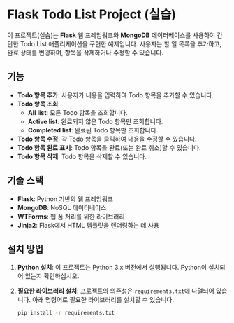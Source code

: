# Flask Todo List Project (실습)

이 프로젝트(실습)는 **Flask** 웹 프레임워크와 **MongoDB** 데이터베이스를 사용하여 간단한 Todo List 애플리케이션을 구현한 예제입니다. 
사용자는 할 일 목록을 추가하고, 완료 상태를 변경하며, 항목을 삭제하거나 수정할 수 있습니다.

## 기능

- **Todo 항목 추가**: 사용자가 내용을 입력하여 Todo 항목을 추가할 수 있습니다.
- **Todo 항목 조회**:
  - **All list**: 모든 Todo 항목을 조회합니다.
  - **Active list**: 완료되지 않은 Todo 항목만 조회합니다.
  - **Completed list**: 완료된 Todo 항목만 조회합니다.
- **Todo 항목 수정**: 각 Todo 항목을 클릭하여 내용을 수정할 수 있습니다.
- **Todo 항목 완료 표시**: Todo 항목을 완료(또는 완료 취소)할 수 있습니다.
- **Todo 항목 삭제**: Todo 항목을 삭제할 수 있습니다.

## 기술 스택

- **Flask**: Python 기반의 웹 프레임워크
- **MongoDB**: NoSQL 데이터베이스
- **WTForms**: 웹 폼 처리를 위한 라이브러리
- **Jinja2**: Flask에서 HTML 템플릿을 렌더링하는 데 사용

## 설치 방법

1. **Python 설치**: 이 프로젝트는 Python 3.x 버전에서 실행됩니다. Python이 설치되어 있는지 확인하십시오.

2. **필요한 라이브러리 설치**:
   프로젝트의 의존성은 `requirements.txt`에 나열되어 있습니다. 아래 명령어로 필요한 라이브러리를 설치할 수 있습니다.

   ```bash
   pip install -r requirements.txt


